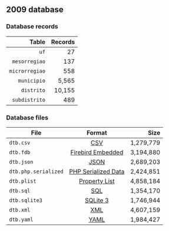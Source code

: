 ## 2009 database

### Database records

|          Table | Records |
| --------------:| -------:|
|           `uf` |      27 |
|  `mesorregiao` |     137 |
| `microrregiao` |     558 |
|    `municipio` |   5,565 |
|     `distrito` |  10,155 |
|  `subdistrito` |     489 |

### Database files

| File                 | Format                                                                                          |      Size |
| -------------------- |:-----------------------------------------------------------------------------------------------:| ---------:|
| `dtb.csv`            | [CSV](https://en.wikipedia.org/wiki/Comma-separated_values)                                     | 1,279,779 |
| `dtb.fdb`            | [Firebird Embedded](https://en.wikipedia.org/wiki/Embedded_database#Firebird_Embedded)          | 3,194,880 |
| `dtb.json`           | [JSON](https://en.wikipedia.org/wiki/JSON)                                                      | 2,689,203 |
| `dtb.php.serialized` | [PHP Serialized Data](https://en.wikipedia.org/wiki/Serialization#Programming_language_support) | 2,424,851 |
| `dtb.plist`          | [Property List](https://en.wikipedia.org/wiki/Property_list)                                    | 4,858,184 |
| `dtb.sql`            | [SQL](https://en.wikipedia.org/wiki/SQL)                                                        | 1,354,170 |
| `dtb.sqlite3`        | [SQLite 3](https://en.wikipedia.org/wiki/SQLite)                                                | 1,746,944 |
| `dtb.xml`            | [XML](https://en.wikipedia.org/wiki/XML)                                                        | 4,607,159 |
| `dtb.yaml`           | [YAML](https://en.wikipedia.org/wiki/YAML)                                                      | 1,984,427 |
